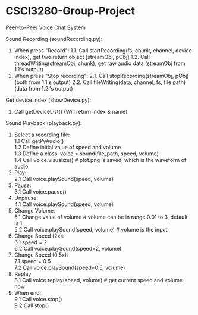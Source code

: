 # CSCI3280-Group-Project
Peer-to-Peer Voice Chat System

Sound Recording (soundRecording.py):
1. When press "Record":
1.1. Call startRecording(fs, chunk, channel, device index), get two return object [streamObj, pObj]
1.2. Call threadWriting(streamObj, chunk), get raw audio data (streamObj from 1.1's output)
2. When press "Stop recording":
2.1. Call stopRecording(streamObj, pObj) (both from 1.1's output)
2.2. Call fileWriting(data, channel, fs, file path) (data from 1.2.'s output)

Get device index (showDevice.py):
1. Call getDeviceList() (Will return index & name)

Sound Playback (playback.py):<br>
1. Select a recording file:<br>
1.1 Call getPyAudio()<br>
1.2 Define initial value of speed and volume<br>
1.3 Define a class: voice = sound(file_path, speed, volume)<br>
1.4 Call voice.visualize() # plot.png is saved, which is the waveform of audio<br>
2. Play:<br>
2.1 Call voice.playSound(speed, volume)<br>
3. Pause:<br>
3.1 Call voice.pause()<br>
4. Unpause:<br>
4.1 Call voice.playSound(speed, volume)<br>
5. Change Volume:<br>
5.1 Change value of volume # volume can be in range 0.01 to 3, default is 1<br>
5.2 Call voice.playSound(speed, volume) # volume is the input<br>
6. Change Speed (2x):<br>
6.1 speed = 2<br>
6.2 Call voice.playSound(speed=2, volume)<br>
7. Change Speed (0.5x):<br>
7.1 speed = 0.5<br>
7.2 Call voice.playSound(speed=0.5, volume)<br>
8. Replay:<br>
8.1 Call voice.replay(speed, volume) # get current speed and volume now<br>
9. When end:<br>
9.1 Call voice.stop()<br>
9.2 Call stop()<br>
